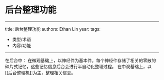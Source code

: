 # 后台整理功能


---
title: 后台整理功能
authors: Ethan Lin
year:
tags:
  - 类型/术语 
  - 内容/功能 
---



在后台中：
在微观基础上，以神经件为基本件。每个神经件存储了相关的零散的碎片式记忆，这些记忆信息后台会进行半自动化整理过程。
在中观基础上，以[[后台整理机]]为主，整理相关信息。